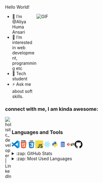 Hello World!

<img align="right" alt="GIF" src="https://github.com/arsentieva/arsentieva/blob/main/code.gif?raw=true" width="400" height="300" />

- 👋 I’m @Aliya Huma Ansari
- 👀 I’m interested in web development, programming etc
- 🌱 Tech student
- ⚡ Ask me about soft skills.

### connect with me, I am kinda awesome:
[<img align="left" alt="holisitc_developer | LinkedIn " width="22px" src="https://cdn.jsdelivr.net/npm/simple-icons@v3/icons/linkedin.svg" />](https://www.linkedin.com/in/aliya-huma-ansari-03382020b/)


<br />

### Languages and Tools

<img align="left" alt="Visual Studio Code" width="26px" src="https://raw.githubusercontent.com/github/explore/80688e429a7d4ef2fca1e82350fe8e3517d3494d/topics/visual-studio-code/visual-studio-code.png" />

<img align="left" alt="HTML5" width="26px" src="https://raw.githubusercontent.com/github/explore/80688e429a7d4ef2fca1e82350fe8e3517d3494d/topics/html/html.png" />
<img align="left" alt="CSS3" width="26px" src="https://raw.githubusercontent.com/github/explore/80688e429a7d4ef2fca1e82350fe8e3517d3494d/topics/css/css.png" />
<img align="left" alt="JavaScript" width="26px" src="https://raw.githubusercontent.com/github/explore/80688e429a7d4ef2fca1e82350fe8e3517d3494d/topics/javascript/javascript.png" />
<img align="left" alt="React" width="26px" src="https://raw.githubusercontent.com/github/explore/80688e429a7d4ef2fca1e82350fe8e3517d3494d/topics/react/react.png" />
<img align="left" alt="python" width="26px" src="https://raw.githubusercontent.com/github/explore/80688e429a7d4ef2fca1e82350fe8e3517d3494d/topics/python/python.png" />
<img align="left" alt="SQL" width="26px" src="https://raw.githubusercontent.com/github/explore/80688e429a7d4ef2fca1e82350fe8e3517d3494d/topics/sql/sql.png" />

<img align="left" alt="Git" width="26px" src="https://raw.githubusercontent.com/github/explore/80688e429a7d4ef2fca1e82350fe8e3517d3494d/topics/git/git.png" />
<img align="left" alt="GitHub" width="26px" src="https://raw.githubusercontent.com/github/explore/78df643247d429f6cc873026c0622819ad797942/topics/github/github.png" />

<br>
<!---
A-codee/A-codee is a ✨ special ✨ repository because its `README.md` (this file) appears on your GitHub profile.
You can click the Preview link to take a look at your changes.
--->
<br>
<details>
  <summary>:zap: GitHub Stats</summary>
<img align="left" alt="Aliya's GitHub Stats" src="https://github-readme-stats.vercel.app/api?username=A-codee&show_icons=true&hide_border=true" />
</details>

<details>
  <summary>:zap: Most Used Languages</summary>
<img align="left" alt="Aliya's GitHub Top Languages" src="https://github-readme-stats.vercel.app/api/top-langs/?username=A-codee" />
</details>  



[instagram]: (https://www.instagram.com/humaansari09/)
[linkedin]:  (https://www.linkedin.com/in/aliya-huma-ansari-03382020b/)
